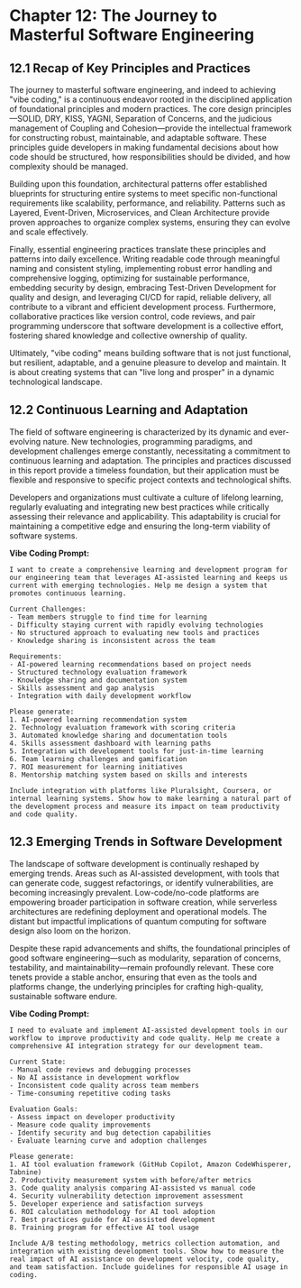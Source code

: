 # Chapter 12: The Journey to Masterful Software Engineering

## 12.1 Recap of Key Principles and Practices

The journey to masterful software engineering, and indeed to achieving "vibe coding," is a continuous endeavor rooted in the disciplined application of foundational principles and modern practices. The core design principles—SOLID, DRY, KISS, YAGNI, Separation of Concerns, and the judicious management of Coupling and Cohesion—provide the intellectual framework for constructing robust, maintainable, and adaptable software. These principles guide developers in making fundamental decisions about how code should be structured, how responsibilities should be divided, and how complexity should be managed.

Building upon this foundation, architectural patterns offer established blueprints for structuring entire systems to meet specific non-functional requirements like scalability, performance, and reliability. Patterns such as Layered, Event-Driven, Microservices, and Clean Architecture provide proven approaches to organize complex systems, ensuring they can evolve and scale effectively.

Finally, essential engineering practices translate these principles and patterns into daily excellence. Writing readable code through meaningful naming and consistent styling, implementing robust error handling and comprehensive logging, optimizing for sustainable performance, embedding security by design, embracing Test-Driven Development for quality and design, and leveraging CI/CD for rapid, reliable delivery, all contribute to a vibrant and efficient development process. Furthermore, collaborative practices like version control, code reviews, and pair programming underscore that software development is a collective effort, fostering shared knowledge and collective ownership of quality.

Ultimately, "vibe coding" means building software that is not just functional, but resilient, adaptable, and a genuine pleasure to develop and maintain. It is about creating systems that can "live long and prosper" in a dynamic technological landscape.

## 12.2 Continuous Learning and Adaptation

The field of software engineering is characterized by its dynamic and ever-evolving nature. New technologies, programming paradigms, and development challenges emerge constantly, necessitating a commitment to continuous learning and adaptation. The principles and practices discussed in this report provide a timeless foundation, but their application must be flexible and responsive to specific project contexts and technological shifts.

Developers and organizations must cultivate a culture of lifelong learning, regularly evaluating and integrating new best practices while critically assessing their relevance and applicability. This adaptability is crucial for maintaining a competitive edge and ensuring the long-term viability of software systems.

**Vibe Coding Prompt:**
```
I want to create a comprehensive learning and development program for our engineering team that leverages AI-assisted learning and keeps us current with emerging technologies. Help me design a system that promotes continuous learning.

Current Challenges:
- Team members struggle to find time for learning
- Difficulty staying current with rapidly evolving technologies
- No structured approach to evaluating new tools and practices
- Knowledge sharing is inconsistent across the team

Requirements:
- AI-powered learning recommendations based on project needs
- Structured technology evaluation framework
- Knowledge sharing and documentation system
- Skills assessment and gap analysis
- Integration with daily development workflow

Please generate:
1. AI-powered learning recommendation system
2. Technology evaluation framework with scoring criteria
3. Automated knowledge sharing and documentation tools
4. Skills assessment dashboard with learning paths
5. Integration with development tools for just-in-time learning
6. Team learning challenges and gamification
7. ROI measurement for learning initiatives
8. Mentorship matching system based on skills and interests

Include integration with platforms like Pluralsight, Coursera, or internal learning systems. Show how to make learning a natural part of the development process and measure its impact on team productivity and code quality.
```

## 12.3 Emerging Trends in Software Development

The landscape of software development is continually reshaped by emerging trends. Areas such as AI-assisted development, with tools that can generate code, suggest refactorings, or identify vulnerabilities, are becoming increasingly prevalent. Low-code/no-code platforms are empowering broader participation in software creation, while serverless architectures are redefining deployment and operational models. The distant but impactful implications of quantum computing for software design also loom on the horizon.

Despite these rapid advancements and shifts, the foundational principles of good software engineering—such as modularity, separation of concerns, testability, and maintainability—remain profoundly relevant. These core tenets provide a stable anchor, ensuring that even as the tools and platforms change, the underlying principles for crafting high-quality, sustainable software endure.

**Vibe Coding Prompt:**
```
I need to evaluate and implement AI-assisted development tools in our workflow to improve productivity and code quality. Help me create a comprehensive AI integration strategy for our development team.

Current State:
- Manual code reviews and debugging processes
- No AI assistance in development workflow
- Inconsistent code quality across team members
- Time-consuming repetitive coding tasks

Evaluation Goals:
- Assess impact on developer productivity
- Measure code quality improvements
- Identify security and bug detection capabilities
- Evaluate learning curve and adoption challenges

Please generate:
1. AI tool evaluation framework (GitHub Copilot, Amazon CodeWhisperer, Tabnine)
2. Productivity measurement system with before/after metrics
3. Code quality analysis comparing AI-assisted vs manual code
4. Security vulnerability detection improvement assessment
5. Developer experience and satisfaction surveys
6. ROI calculation methodology for AI tool adoption
7. Best practices guide for AI-assisted development
8. Training program for effective AI tool usage

Include A/B testing methodology, metrics collection automation, and integration with existing development tools. Show how to measure the real impact of AI assistance on development velocity, code quality, and team satisfaction. Include guidelines for responsible AI usage in coding.
``` 
